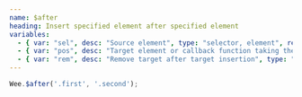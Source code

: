 ```yaml
---
name: $after
heading: Insert specified element after specified element
variables:
  - { var: "sel", desc: "Source element", type: "selector, element", req: true }
  - { var: "pos", desc: "Target element or callback function taking the element, index, and existing HTML", type: "selector, element, callback", req: true }
  - { var: "rem", desc: "Remove target after target insertion", type: "boolean", default: "false" }
---
```


```javascript
Wee.$after('.first', '.second');
```